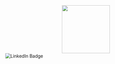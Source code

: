 <div id="header" align="center">
  <img src="https://encrypted-tbn0.gstatic.com/images?q=tbn:ANd9GcSlqPfYnvug2tsgIbm0NAz_LhOSMb_wf_5G8xzE5nMzliots80HtD6FbuGnTwZ0H8JIhXM&usqp=CAU)" width="150"/>
</div>

<div id="badges">
  <img src="https://img.shields.io/badge/LinkedIn-blue?style=for-the-badge&logo=linkedin&logoColor=white" alt="LinkedIn Badge"/>
</div>
<!--
**PriyanshuBBS/PriyanshuBBS** is a ✨ _special_ ✨ repository because its `README.md` (this file) appears on your GitHub profile.

Here are some ideas to get you started:

- 🔭 I’m currently working on ...
- 🌱 I’m currently learning ...
- 👯 I’m looking to collaborate on ...
- 🤔 I’m looking for help with ...
- 💬 Ask me about ...
- 📫 How to reach me: ...
- 😄 Pronouns: ...
- ⚡ Fun fact: ...
-->
